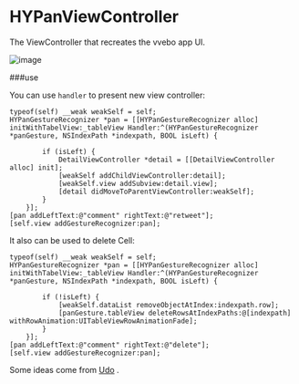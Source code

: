 HYPanViewController
===================
The ViewController that recreates the vvebo app UI.

![image](https://github.com/nathanwhy/HYPanViewController/raw/master/example.gif)



###use

You can use `handler` to present new view controller:

```objc
typeof(self) __weak weakSelf = self;
HYPanGestureRecognizer *pan = [[HYPanGestureRecognizer alloc] initWithTabelView:_tableView Handler:^(HYPanGestureRecognizer *panGesture, NSIndexPath *indexpath, BOOL isLeft) {
        
        if (isLeft) {
            DetailViewController *detail = [[DetailViewController alloc] init];
            [weakSelf addChildViewController:detail];
            [weakSelf.view addSubview:detail.view];
            [detail didMoveToParentViewController:weakSelf];
        }
    }];
[pan addLeftText:@"comment" rightText:@"retweet"];
[self.view addGestureRecognizer:pan];
```

It also can be used to delete Cell:

```objc
typeof(self) __weak weakSelf = self;
HYPanGestureRecognizer *pan = [[HYPanGestureRecognizer alloc] initWithTabelView:_tableView Handler:^(HYPanGestureRecognizer *panGesture, NSIndexPath *indexpath, BOOL isLeft) {
        
        if (!isLeft) {
            [weakSelf.dataList removeObjectAtIndex:indexpath.row];
            [panGesture.tableView deleteRowsAtIndexPaths:@[indexpath] withRowAnimation:UITableViewRowAnimationFade];
        }
    }];
[pan addLeftText:@"comment" rightText:@"delete"];
[self.view addGestureRecognizer:pan];
```


Some ideas come from [Udo](https://github.com/moayes/UDo/tree/master) .
